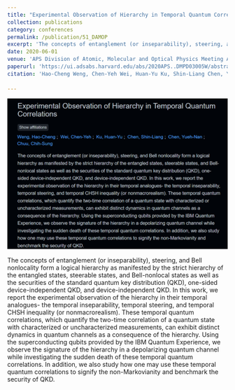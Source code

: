 ```yaml
---
title: "Experimental Observation of Hierarchy in Temporal Quantum Correlations"
collection: publications
category: conferences
permalink: /publication/51_DAMOP
excerpt: 'The concepts of entanglement (or inseparability), steering, and Bell nonlocality form a logical hierarchy as manifested by the strict hierarchy of the entangled states, steerable states, and Bell-nonlocal states as well as the securities of the standard quantum key distribution (QKD), one-sided device-independent QKD, and device-independent QKD. In this work, we report the experimental observation of the hierarchy in their temporal analogues- the temporal inseparability, temporal steering, and temporal CHSH inequality (or nonmacrorealism). These temporal quantum correlations, which quantify the two-time correlation of a quantum state with characterized or uncharacterized measurements, can exhibit distinct dynamics in quantum channels as a consequence of the hierarchy. Using the superconducting qubits provided by the IBM Quantum Experience, we observe the signature of the hierarchy in a depolarizing quantum channel while investigating the sudden death of these temporal quantum correlations. In addition, we also study how one may use these temporal quantum correlations to signify the non-Markovianity and benchmark the security of QKD.'
date: 2020-06-01
venue: 'APS Division of Atomic, Molecular and Optical Physics Meeting Abstracts'
paperurl: 'https://ui.adsabs.harvard.edu/abs/2020APS..DMPD03005W/abstract'
citation: 'Hao-Cheng Weng, Chen-Yeh Wei, Huan-Yu Ku, Shin-Liang Chen, Yueh-Nan Chen, Chih-Sung Chuu, Experimental Observation of Hierarchy in Temporal Quantum Correlations. APS Division of Atomic, Molecular and Optical Physics Meeting Abstracts. Vol. 2020.'

---
```

![Profile Picture](/images/51_DAMOP.png)

The concepts of entanglement (or inseparability), steering, and Bell nonlocality form a logical hierarchy as manifested by the strict hierarchy of the entangled states, steerable states, and Bell-nonlocal states as well as the securities of the standard quantum key distribution (QKD), one-sided device-independent QKD, and device-independent QKD. In this work, we report the experimental observation of the hierarchy in their temporal analogues- the temporal inseparability, temporal steering, and temporal CHSH inequality (or nonmacrorealism). These temporal quantum correlations, which quantify the two-time correlation of a quantum state with characterized or uncharacterized measurements, can exhibit distinct dynamics in quantum channels as a consequence of the hierarchy. Using the superconducting qubits provided by the IBM Quantum Experience, we observe the signature of the hierarchy in a depolarizing quantum channel while investigating the sudden death of these temporal quantum correlations. In addition, we also study how one may use these temporal quantum correlations to signify the non-Markovianity and benchmark the security of QKD.

